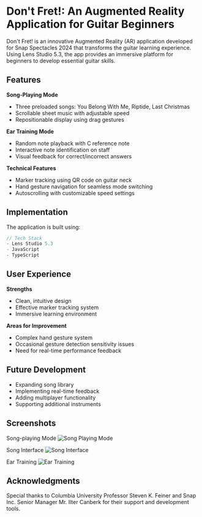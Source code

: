 # Don't Fret!: An Augmented Reality Application for Guitar Beginners

Don't Fret! is an innovative Augmented Reality (AR) application developed for Snap Spectacles 2024 that transforms the guitar learning experience. Using Lens Studio 5.3, the app provides an immersive platform for beginners to develop essential guitar skills.

## Features

**Song-Playing Mode**
- Three preloaded songs: You Belong With Me, Riptide, Last Christmas
- Scrollable sheet music with adjustable speed
- Repositionable display using drag gestures

**Ear Training Mode**
- Random note playback with C reference note
- Interactive note identification on staff
- Visual feedback for correct/incorrect answers

**Technical Features**
- Marker tracking using QR code on guitar neck
- Hand gesture navigation for seamless mode switching
- Autoscrolling with customizable speed settings

## Implementation

The application is built using:
```typescript
// Tech Stack
- Lens Studio 5.3
- JavaScript
- TypeScript
```

## User Experience

**Strengths**
- Clean, intuitive design
- Effective marker tracking system
- Immersive learning environment

**Areas for Improvement**
- Complex hand gesture system
- Occasional gesture detection sensitivity issues
- Need for real-time performance feedback

## Future Development

- Expanding song library
- Implementing real-time feedback
- Adding multiplayer functionality
- Supporting additional instruments

## Screenshots

Song-playing Mode
![Song Playing Mode](assets/images/song-playing-mode.png)

Song Interface
![Song Interface](assets/images/song-interface.png)

Ear Training
![Ear Training](assets/images/ear-training.png)

## Acknowledgments

Special thanks to Columbia University Professor Steven K. Feiner and Snap Inc. Senior Manager Mr. Ilter Canberk for their support and development tools.
